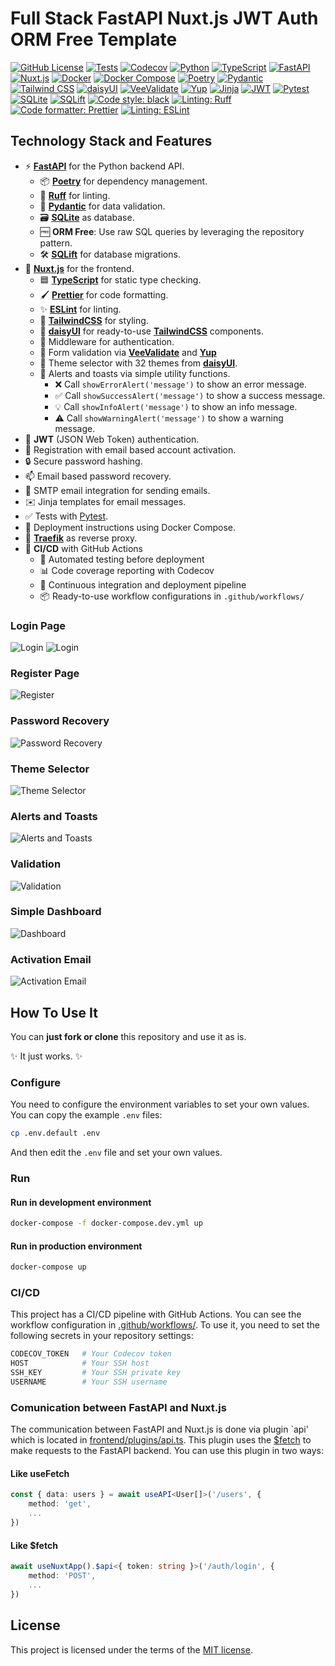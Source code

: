 # Full Stack FastAPI Nuxt.js JWT Auth ORM Free Template

[![GitHub License](https://img.shields.io/github/license/SpaceShaman/full-stack-fastapi-nuxt-jwt-auth-orm-free-template)](https://github.com/SpaceShaman/full-stack-fastapi-nuxt-jwt-auth-orm-free-template?tab=MIT-1-ov-file)
[![Tests](https://img.shields.io/github/actions/workflow/status/SpaceShaman/full-stack-fastapi-nuxt-jwt-auth-orm-free-template/deploy.yml?label=tests)](https://github.com/SpaceShaman/full-stack-fastapi-nuxt-jwt-auth-orm-free-template/blob/master/.github/workflows/tests.yml)
[![Codecov](https://img.shields.io/codecov/c/github/SpaceShaman/full-stack-fastapi-nuxt-jwt-auth-orm-free-template)](https://codecov.io/gh/SpaceShaman/full-stack-fastapi-nuxt-jwt-auth-orm-free-template)
[![Python](https://img.shields.io/badge/language-Python-yellow?logo=python&logoColor=yellow)](https://www.python.org/)
[![TypeScript](https://img.shields.io/badge/language-TypeScript-yellow?logo=typescript&logoColor=yellow)](https://www.typescriptlang.org/)
[![FastAPI](https://img.shields.io/badge/framework-FastAPI-green?logo=fastapi&logoColor=green)](https://fastapi.tiangolo.com/)
[![Nuxt.js](https://img.shields.io/badge/framework-Nuxt-green?logo=nuxt.js&logoColor=green)](https://nuxt.com/)
[![Docker](https://img.shields.io/badge/technology-Docker-blue?logo=docker&logoColor=blue)](https://www.docker.com/)
[![Docker Compose](https://img.shields.io/badge/technology-Docker%20Compose-blue?logo=docker&logoColor=blue)](https://docs.docker.com/compose/)
[![Poetry](https://img.shields.io/badge/technology-Poetry-blue?logo=python&logoColor=blue)](https://python-poetry.org)
[![Pydantic](https://img.shields.io/badge/technology-Pydantic-blue?logo=pydantic&logoColor=blue)](https://docs.pydantic.dev)
[![Tailwind CSS](https://img.shields.io/badge/styling-Tailwind%20CSS-blue?logo=tailwind-css&logoColor=blue)](https://tailwindcss.com/)
[![daisyUI](https://img.shields.io/badge/styling-daisyUI-blue?logo=daisyui&logoColor=blue)](https://daisyui.com/)
[![VeeValidate](https://img.shields.io/badge/validation-VeeValidate-blue?logo=vee-validate&logoColor=blue)](https://vee-validate.logaretm.com)
[![Yup](https://img.shields.io/badge/validation-Yup-blue?logo=yup&logoColor=blue)](https://yup-docs.vercel.app/)
[![Jinja](https://img.shields.io/badge/templating-Jinja-blue?logo=jinja&logoColor=blue)](https://jinja.palletsprojects.com/)
[![JWT](https://img.shields.io/badge/authentication-JWT-blue?logo=json-web-tokens&logoColor=blue)](https://jwt.io/)
[![Pytest](https://img.shields.io/badge/testing-Pytest-red?logo=pytest&logoColor=red)](https://docs.pytest.org/)
[![SQLite](https://img.shields.io/badge/database-SQLite-lightgrey?logo=sqlite&logoColor=blue)](https://www.sqlite.org/)
[![SQLift](https://img.shields.io/badge/migration-SQLift-purple)](https://github.com/SpaceShaman/SQLift)
[![Code style: black](https://img.shields.io/badge/code%20style-black-black)](https://github.com/psf/black)
[![Linting: Ruff](https://img.shields.io/badge/linting-Ruff-black?logo=ruff&logoColor=black)](https://github.com/astral-sh/ruff)
[![Code formatter: Prettier](https://img.shields.io/badge/code%20formatter-Prettier-ff69b4)](https://prettier.io/)
[![Linting: ESLint](https://img.shields.io/badge/linting-ESLint-4B32C3)](https://eslint.org/)

## Technology Stack and Features

- ⚡ [**FastAPI**](https://fastapi.tiangolo.com) for the Python backend API.
    - 📦 [**Poetry**](https://python-poetry.org) for dependency management.
    - 🐶 [**Ruff**](https://github.com/astral-sh/ruff) for linting.
    - 📝 [**Pydantic**](https://docs.pydantic.dev) for data validation.
    - 🗃 [**SQLite**](https://www.sqlite.org) as database.
    - 🆓 **ORM Free**: Use raw SQL queries by leveraging the repository pattern.
    - 🛠 [**SQLift**](https://github.com/SpaceShaman/SQLift) for database migrations.
- 🚀 [**Nuxt.js**](https://nuxt.com) for the frontend.
    - 🟦 [**TypeScript**](https://www.typescriptlang.org) for static type checking.
    - 🖌 [**Prettier**](https://prettier.io) for code formatting.
    - ✨ [**ESLint**](https://eslint.org) for linting.
    - 🎨 [**TailwindCSS**](https://tailwindcss.com) for styling.
    - 🧩 [**daisyUI**](https://daisyui.com) for ready-to-use [**TailwindCSS**](https://tailwindcss.com) components.
    - 🔐 Middleware for authentication.
    - 📝 Form validation via [**VeeValidate**](https://vee-validate.logaretm.com) and [**Yup**](https://yup-docs.vercel.app/)
    - 🎨 Theme selector with 32 themes from [**daisyUI**](https://daisyui.com).
    - 🚨 Alerts and toasts via simple utility functions.
        - ❌ Call `showErrorAlert('message')` to show an error message.
        - ✅ Call `showSuccessAlert('message')` to show a success message.
        - 💡 Call `showInfoAlert('message')` to show an info message.
        - ⚠️ Call `showWarningAlert('message')` to show a warning message.
- 🔑 **JWT** (JSON Web Token) authentication.
- 📝 Registration with email based account activation.
- 🔒 Secure password hashing.
- 📫 Email based password recovery.
- 📧 SMTP email integration for sending emails.
- ✉️ Jinja templates for email messages.
- ✅ Tests with [Pytest](https://pytest.org).
- 🚢 Deployment instructions using Docker Compose.
- 🚦 [**Traefik**](https://doc.traefik.io/traefik) as reverse proxy.
- 🔄 **CI/CD** with GitHub Actions
    - 🧪 Automated testing before deployment
    - 📊 Code coverage reporting with Codecov
    - 🚀 Continuous integration and deployment pipeline
    - 📦 Ready-to-use workflow configurations in `.github/workflows/`

### Login Page

![Login](img/login.png)
![Login](img/login-dark.png)

### Register Page

![Register](img/register.png)

### Password Recovery

![Password Recovery](img/password-recovery.png)

### Theme Selector

![Theme Selector](img/theme-selector.png)

### Alerts and Toasts

![Alerts and Toasts](img/alerts-and-toasts.png)

### Validation

![Validation](img/validation.png)

### Simple Dashboard

![Dashboard](img/dashboard.png)

### Activation Email

![Activation Email](img/activation-email.png)

## How To Use It

You can **just fork or clone** this repository and use it as is.

✨ It just works. ✨

### Configure

You need to configure the environment variables to set your own values.
You can copy the example `.env` files:

```bash
cp .env.default .env
```

And then edit the `.env` file and set your own values.

### Run

#### Run in development environment

```bash
docker-compose -f docker-compose.dev.yml up
```

#### Run in production environment

```bash
docker-compose up
```

### CI/CD

This project has a CI/CD pipeline with GitHub Actions.
You can see the workflow configuration in [.github/workflows/](.github/workflows/).
To use it, you need to set the following secrets in your repository settings:

```bash
CODECOV_TOKEN   # Your Codecov token
HOST            # Your SSH host
SSH_KEY         # Your SSH private key
USERNAME        # Your SSH username
```

### Comunication between FastAPI and Nuxt.js

The communication between FastAPI and Nuxt.js is done via plugin `api' which is located in [frontend/plugins/api.ts](frontend/plugins/api.ts).
This plugin uses the [$fetch](https://nuxt.com/docs/getting-started/data-fetching) to make requests to the FastAPI backend.
You can use this plugin in two ways:

#### Like useFetch

```typescript
const { data: users } = await useAPI<User[]>('/users', {
    method: 'get',
    ...
})
```

#### Like $fetch

```typescript
await useNuxtApp().$api<{ token: string }>('/auth/login', {
    method: 'POST',
    ...
})
```

## License

This project is licensed under the terms of the [MIT license](/LICENSE).

